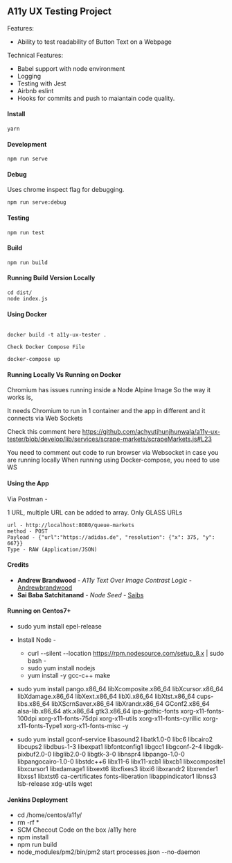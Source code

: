 ## A11y UX Testing Project

Features:

- Ability to test readability of Button Text on a Webpage

Technical Features:
- Babel support with node environment
- Logging
- Testing with Jest
- Airbnb eslint
- Hooks for commits and push to maiantain code quality.

#### Install
```
yarn
```
#### Development
```
npm run serve
```
#### Debug
Uses chrome inspect flag for debugging.
```
npm run serve:debug
```
#### Testing
```
npm run test
```
#### Build
```
npm run build
```
#### Running Build Version Locally
```
cd dist/
node index.js
```

#### Using Docker
```

docker build -t a11y-ux-tester .

Check Docker Compose File

docker-compose up
```

#### Running Locally Vs Running on Docker

Chromium has issues running inside a Node Alpine Image
So the way it works is, 

It needs Chromium to run in 1 container and the app in different and it connects via Web Sockets

Check this comment here
https://github.com/achyutjhunjhunwala/a11y-ux-tester/blob/develop/lib/services/scrape-markets/scrapeMarkets.js#L23

You need to comment out code to run browser via Websocket in case you are running locally
When running using Docker-compose, you need to use WS


#### Using the App
Via Postman -

1 URL, multiple URL can be added to array. Only GLASS URLs
```
url - http://localhost:8080/queue-markets
method - POST
Payload - {"url":"https://adidas.de", "resolution": {"x": 375, "y": 667}}
Type - RAW (Application/JSON)
```

#### Credits

* **Andrew Brandwood** - *A11y Text Over Image Contrast Logic* - [Andrewbrandwood](https://github.com/andrewbrandwood)
* **Sai Baba Satchitanand** - *Node Seed* - [Saibs](https://github.com/saibs)


#### Running on Centos7+

* sudo yum install epel-release

* Install Node - 
  - curl --silent --location https://rpm.nodesource.com/setup_8.x | sudo bash -
  - sudo yum install nodejs
  - yum install -y gcc-c++ make
  
* sudo yum install pango.x86_64 libXcomposite.x86_64 libXcursor.x86_64 libXdamage.x86_64 libXext.x86_64 libXi.x86_64 libXtst.x86_64 cups-libs.x86_64 libXScrnSaver.x86_64 libXrandr.x86_64 GConf2.x86_64 alsa-lib.x86_64 atk.x86_64 gtk3.x86_64 ipa-gothic-fonts xorg-x11-fonts-100dpi xorg-x11-fonts-75dpi xorg-x11-utils xorg-x11-fonts-cyrillic xorg-x11-fonts-Type1 xorg-x11-fonts-misc -y

* sudo yum install gconf-service libasound2 libatk1.0-0 libc6 libcairo2 libcups2 libdbus-1-3 libexpat1 libfontconfig1 libgcc1 libgconf-2-4 libgdk-pixbuf2.0-0 libglib2.0-0 libgtk-3-0 libnspr4 libpango-1.0-0 libpangocairo-1.0-0 libstdc++6 libx11-6 libx11-xcb1 libxcb1 libxcomposite1 libxcursor1 libxdamage1 libxext6 libxfixes3 libxi6 libxrandr2 libxrender1 libxss1 libxtst6 ca-certificates fonts-liberation libappindicator1 libnss3 lsb-release xdg-utils wget

#### Jenkins Deployment

* cd /home/centos/a11y/
* rm -rf *
* SCM Checout Code on the box /a11y here
* npm install
* npm run build
* node_modules/pm2/bin/pm2 start processes.json --no-daemon
